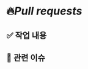 # 🔥*Pull requests*

## ✅ 작업 내용
<!-- 작업에 대한 설명을 적어주세요 -->

## 📌 관련 이슈
<!-- 관련있는 이슈 번호(#000)을 적어주세요.
해당 pull request merge와 함께 이슈를 닫으려면
closed #Issue_number를 적어주세요 -->
